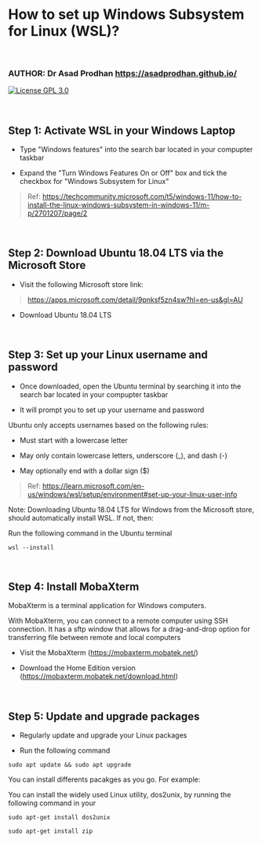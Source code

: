 
# **How to set up Windows Subsystem for Linux (WSL)?** <br />


<br />


### **AUTHOR: Dr Asad Prodhan** https://asadprodhan.github.io/

[![License GPL 3.0](https://img.shields.io/badge/License-GPL%203.0-yellow.svg)](https://github.com/asadprodhan/How_to_set_up_WSL#GPL-3.0-1-ov-file)


<br />


## **Step 1: Activate WSL in your Windows Laptop**
 

- Type "Windows features" into the search bar located in your compupter taskbar 


- Expand the "Turn Windows Features On or Off" box and tick the checkbox for "Windows Subsystem for Linux" 


> Ref: https://techcommunity.microsoft.com/t5/windows-11/how-to-install-the-linux-windows-subsystem-in-windows-11/m-p/2701207/page/2


<br />


## **Step 2: Download Ubuntu 18.04 LTS via the Microsoft Store**


- Visit the following Microsoft store link: 


> https://apps.microsoft.com/detail/9pnksf5zn4sw?hl=en-us&gl=AU


- Download Ubuntu 18.04 LTS


<br />


## **Step 3: Set up your Linux username and password**


- Once downloaded, open the Ubuntu terminal by searching it into the search bar located in your compupter taskbar


- It will prompt you to set up your username and password


Ubuntu only accepts usernames based on the following rules:

- Must start with a lowercase letter

- May only contain lowercase letters, underscore (_), and dash (-)

- May optionally end with a dollar sign ($)


> Ref: https://learn.microsoft.com/en-us/windows/wsl/setup/environment#set-up-your-linux-user-info


Note: Downloading Ubuntu 18.04 LTS for Windows from the Microsoft store, should automatically install WSL. If not, then:

Run the following command in the Ubuntu terminal

```
wsl --install
```


<br />


## **Step 4: Install MobaXterm**


MobaXterm is a terminal application for Windows computers. 


With MobaXterm, you can connect to a remote computer using SSH connection. It has a sftp window that allows for a drag-and-drop option for transferring file between remote and local computers 


- Visit the MobaXterm (https://mobaxterm.mobatek.net/)


- Download the Home Edition version (https://mobaxterm.mobatek.net/download.html) 


<br />


## **Step 5: Update and upgrade packages**


- Regularly update and upgrade your Linux packages


- Run the following command


```
sudo apt update && sudo apt upgrade
```


You can install differents pacakges as you go. 
For example:


You can install the widely used Linux utility, dos2unix, by running the following command in your   

```
sudo apt-get install dos2unix
```


```
sudo apt-get install zip
```

